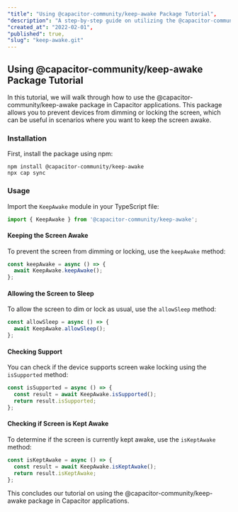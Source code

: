 ```yaml
---
"title": "Using @capacitor-community/keep-awake Package Tutorial",
"description": "A step-by-step guide on utilizing the @capacitor-community/keep-awake package in Capacitor applications.",
"created_at": "2022-02-01",
"published": true,
"slug": "keep-awake.git"
---
```


## Using @capacitor-community/keep-awake Package Tutorial

In this tutorial, we will walk through how to use the @capacitor-community/keep-awake package in Capacitor applications. This package allows you to prevent devices from dimming or locking the screen, which can be useful in scenarios where you want to keep the screen awake.

### Installation

First, install the package using npm:

```shell
npm install @capacitor-community/keep-awake
npx cap sync
```

### Usage

Import the `KeepAwake` module in your TypeScript file:

```typescript
import { KeepAwake } from '@capacitor-community/keep-awake';
```

#### Keeping the Screen Awake

To prevent the screen from dimming or locking, use the `keepAwake` method:

```typescript
const keepAwake = async () => {
  await KeepAwake.keepAwake();
};
```

#### Allowing the Screen to Sleep

To allow the screen to dim or lock as usual, use the `allowSleep` method:

```typescript
const allowSleep = async () => {
  await KeepAwake.allowSleep();
};
```

#### Checking Support

You can check if the device supports screen wake locking using the `isSupported` method:

```typescript
const isSupported = async () => {
  const result = await KeepAwake.isSupported();
  return result.isSupported;
};
```

#### Checking if Screen is Kept Awake

To determine if the screen is currently kept awake, use the `isKeptAwake` method:

```typescript
const isKeptAwake = async () => {
  const result = await KeepAwake.isKeptAwake();
  return result.isKeptAwake;
};
```

This concludes our tutorial on using the @capacitor-community/keep-awake package in Capacitor applications.